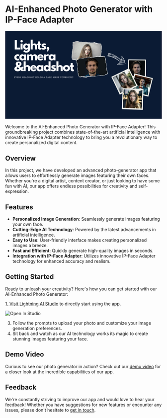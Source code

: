 # AI-Enhanced Photo Generator with IP-Face Adapter

![Photo Generator](src/photo-generator.png)

Welcome to the AI-Enhanced Photo Generator with IP-Face Adapter! This groundbreaking project combines state-of-the-art artificial intelligence with innovative IP-Face Adapter technology to bring you a revolutionary way to create personalized digital content.

## Overview

In this project, we have developed an advanced photo-generator app that allows users to effortlessly generate images featuring their own faces. Whether you're a digital artist, content creator, or just looking to have some fun with AI, our app offers endless possibilities for creativity and self-expression.

## Features

- **Personalized Image Generation**: Seamlessly generate images featuring your own face.
- **Cutting-Edge AI Technology**: Powered by the latest advancements in artificial intelligence.
- **Easy to Use**: User-friendly interface makes creating personalized images a breeze.
- **Fast and Efficient**: Quickly generate high-quality images in seconds.
- **Integration with IP-Face Adapter**: Utilizes innovative IP-Face Adapter technology for enhanced accuracy and realism.

## Getting Started

Ready to unleash your creativity? Here's how you can get started with our AI-Enhanced Photo Generator:

  <a target="_blank" href="https://lightning.ai/atadanicen/studios/generative-ai-photo-generator"><p>1. Visit [Lightning AI Studio](https://lightning.ai/atadanicen/studios/generative-ai-photo-generator?section=featured&query=generative+ai) to directly start using the app.</p>
  <img src="https://pl-bolts-doc-images.s3.us-east-2.amazonaws.com/app-2/studio-badge.svg" alt="Open In Studio"/>
</a>

3. Follow the prompts to upload your photo and customize your image generation preferences.
4. Sit back and watch as our AI technology works its magic to create stunning images featuring your face.

## Demo Video

Curious to see our photo generator in action? Check out our [demo video](https://youtu.be/xxblO1S0vpI?feature=shared) for a closer look at the incredible capabilities of our app.

## Feedback

We're constantly striving to improve our app and would love to hear your feedback! Whether you have suggestions for new features or encounter any issues, please don't hesitate to [get in touch](mailto:atadanicen@gmail.com).
